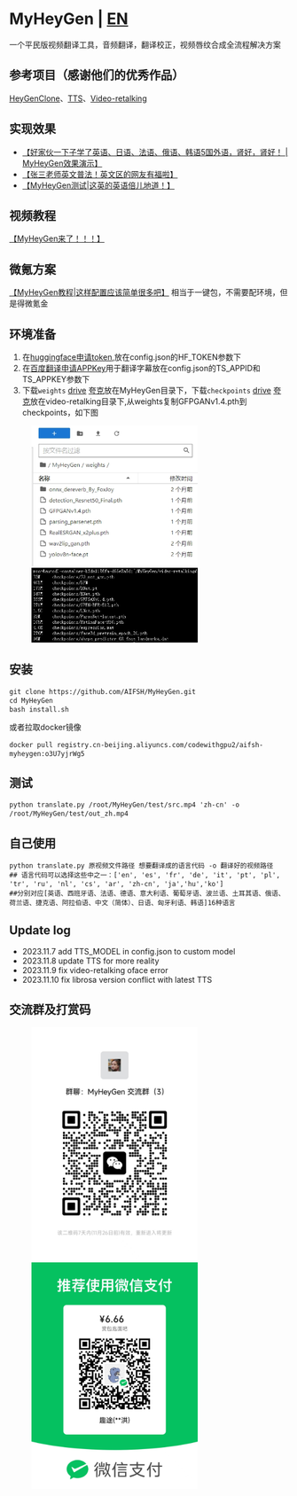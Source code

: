 # MyHeyGen | [EN](./README_en.md)
一个平民版视频翻译工具，音频翻译，翻译校正，视频唇纹合成全流程解决方案
## 参考项目（感谢他们的优秀作品）
[HeyGenClone](https://github.com/BrasD99/HeyGenClone.git)、[TTS](https://github.com/coqui-ai/tts)、[Video-retalking](https://github.com/OpenTalker/video-retalking)
## 实现效果
- [【好家伙一下子学了英语、日语、法语、俄语、韩语5国外语，肾好，肾好！ | MyHeyGen效果演示】](https://www.bilibili.com/video/BV1wC4y1E78h/?share_source=copy_web&vd_source=453c36b4abef37acd389d4c01b149023)
- [【张三老师英文普法！英文区的网友有福啦】](https://www.bilibili.com/video/BV1XN41137Bv/?share_source=copy_web&vd_source=453c36b4abef37acd389d4c01b149023)
- [【MyHeyGen测试|这英的英语倍儿地道！】](https://www.bilibili.com/video/BV1vN4y1D7mo/?share_source=copy_web&vd_source=453c36b4abef37acd389d4c01b149023)
## 视频教程
[【MyHeyGen来了！！！】]( https://www.bilibili.com/video/BV14C4y1J7dY/?share_source=copy_web&vd_source=453c36b4abef37acd389d4c01b149023)

## 微氪方案
[【MyHeyGen教程|这样配置应该简单很多吧】](https://www.bilibili.com/video/BV1cN4y1D73X/?share_source=copy_web&vd_source=453c36b4abef37acd389d4c01b149023)
相当于一键包，不需要配环境，但是得微氪金

## 环境准备
1. 在[huggingface申请token](https://huggingface.co/),放在config.json的HF_TOKEN参数下
2. 在[百度翻译申请APPKey](https://fanyi-api.baidu.com/?fr=pcHeader)用于翻译字幕放在config.json的TS_APPID和TS_APPKEY参数下
3. 下载`weights` [drive](https://drive.google.com/file/d/1dYy24q_67TmVuv_PbChe2t1zpNYJci1J/view?usp=sharing) [夸克](https://pan.quark.cn/s/284713c6e873)放在MyHeyGen目录下，下载`checkpoints` [drive](https://drive.google.com/drive/folders/18rhjMpxK8LVVxf7PI6XwOidt8Vouv_H0?usp=share_link) [夸克](https://pan.quark.cn/s/7f7d82d57a1f)放在video-retalking目录下,从weights复制GFPGANv1.4.pth到checkpoints，如下图

<div>
  <figure>
  <img alt='weights文件目录' src="./img/weights.png?raw=true" width="300px"/>
  <img alt='checkpoints文件目录' src="./img/checkpoints.png?raw=true" width="300px"/>
  <figure>
</div>



## 安装
```
git clone https://github.com/AIFSH/MyHeyGen.git
cd MyHeyGen
bash install.sh
```
或者拉取docker镜像
```
docker pull registry.cn-beijing.aliyuncs.com/codewithgpu2/aifsh-myheygen:o3U7yjrWg5
```
## 测试
```
python translate.py /root/MyHeyGen/test/src.mp4 'zh-cn' -o /root/MyHeyGen/test/out_zh.mp4
```
## 自己使用
```
python translate.py 原视频文件路径 想要翻译成的语言代码 -o 翻译好的视频路径
## 语言代码可以选择这些中之一：['en', 'es', 'fr', 'de', 'it', 'pt', 'pl', 'tr', 'ru', 'nl', 'cs', 'ar', 'zh-cn', 'ja','hu','ko']
##分别对应[英语、西班牙语、法语、德语、意大利语、葡萄牙语、波兰语、土耳其语、俄语、荷兰语、捷克语、阿拉伯语、中文（简体）、日语、匈牙利语、韩语]16种语言
```
## Update log
- 2023.11.7  add TTS_MODEL in config.json to custom model
- 2023.11.8 update TTS for more reality
- 2023.11.9 fix video-retalking oface error
- 2023.11.10 fix librosa version conflict with latest TTS

## 交流群及打赏码
<div>
  <figure>
  <img alt='交流群' src="./img/chat.jpg?raw=true" width="300px"/>
  <img alt='赏卤蛋' src="./img/ludan.jpg?raw=true" width="300px"/>
  <figure>
</div>
